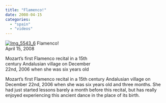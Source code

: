 ```yaml
---
title: "Flamenco!"
date: 2008-04-15
categories: 
  - "spain"
  - "videos"
---
```


 [![Img_5543_6](https://pub-ac94b3f306b24c0dba4238943c97f2e1.r2.dev/soultravelers3/images/2008/03/14/img_5543_6.png "Img_5543_6")](https://pub-ac94b3f306b24c0dba4238943c97f2e1.r2.dev/photos/uncategorized/2008/03/14/img_5543_6.png) Flamenco!  
April 15, 2008

Mozart’s first Flamenco recital in a 15th  
century Andalusian village on December  
22nd, 2006 when she was six years old

<!--more-->

Mozart’s first Flamenco recital in a 15th century Andalusian village on December 22nd, 2006 when she was six years old and three months. She had just started lessons barely a month before this recital, but has really enjoyed experiencing this ancient dance in the place of its birth.
